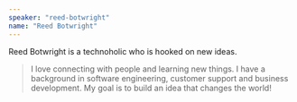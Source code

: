 ```yaml
---
speaker: "reed-botwright"
name: "Reed Botwright"
---
```


Reed Botwright is a technoholic who is hooked on new ideas.

> I love connecting with people and learning new things. I have a
background in software engineering, customer support and business
development. My goal is to build an idea that changes the world!

